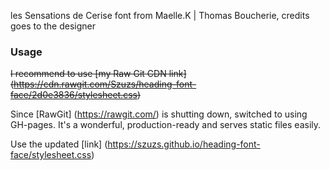 les Sensations de Cerise font from Maelle.K | Thomas Boucherie, credits goes to the designer
### Usage
~~I recommend to use [my Raw Git CDN link] (https://cdn.rawgit.com/Szuzs/heading-font-face/2d0e3836/stylesheet.css)~~

Since [RawGit] (https://rawgit.com/) is shutting down, switched to using GH-pages. It's a wonderful, production-ready and serves static files easily.

Use the updated [link] (https://szuzs.github.io/heading-font-face/stylesheet.css)
